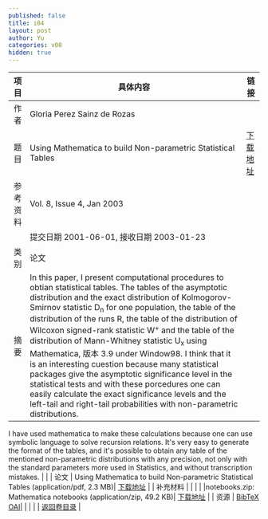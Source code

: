 ```yaml
---
published: false
title: i04
layout: post
author: Yu
categories: v08
hidden: true
---
```


| 项目 | 具体内容 | 链接 |
|---:|---|---|
| 作者 | Gloria Perez Sainz de Rozas| |
| 题目 |Using Mathematica to build Non-parametric Statistical Tables | [下载地址](http://www.jstatsoft.org/v08/i04/paper) |
| 参考资料 |Vol. 8, Issue 4, Jan 2003 | |
| | 提交日期 2001-06-01, 接收日期 2003-01-23| | 
| 类别 | 论文| |
| 摘要 | In this paper, I present computational procedures to obtian statistical tables. The tables of the asymptotic distribution and the exact distribution of Kolmogorov-Smirnov statistic D<sub>n</sub> for one population, the table of the distribution of the runs R, the table of the distribution of Wilcoxon signed-rank statistic W<sup>+</sup> and the table of the distribution of Mann-Whitney statistic U<sub>x</sub> using Mathematica, 版本 3.9 under Window98. I think that it is an interesting cuestion because many statistical packages give the asymptotic significance level in the statistical tests and with these porcedures one can easily calculate the exact significance levels and the left-tail and right-tail probabilities with non-parametric distributions.| |
 I have used mathematica to make these calculations because one can use symbolic language to solve recursion relations. It's very easy to generate the format of the tables, and it's possible to obtain any table of the mentioned non-parametric distributions with any precision, not only with the standard parameters more used in Statistics, and without transcription mistakes.
| |
| 论文 | Using Mathematica to build Non-parametric Statistical Tables  (application/pdf, 2.3 MB)| [下载地址](http://www.jstatsoft.org/v08/i04/paper) |
| 补充材料 | | |
| |notebooks.zip: Mathematica notebooks  (application/zip, 49.2 KB)|  [下载地址](http://www.jstatsoft.org/v08/i04/supp/1) |
| 资源 | [BibTeX](http://www.jstatsoft.org/v08/i04/bibtex) [OAI](http://www.jstatsoft.org/oai?verb=GetRecord&identifier=oai.jstatsoft/v08/i04&prefix=oai_dc)| |
| |  | [返回卷目录]({{site.baseurl}}/volume/v08.html) |